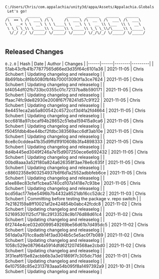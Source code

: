 ```
C:/Users/Chris/com.appalachia/unity3d/appa/Assets/Appalachia.Globals
 Let's go!  
 ______   ______   __       ______   ______   ______   ______    
/\  == \ /\  ___\ /\ \     /\  ___\ /\  __ \ /\  ___\ /\  ___\   
\ \  __< \ \  __\ \ \ \____\ \  __\ \ \  __ \\ \___  \\ \  __\   
 \ \_\ \_\\ \_____\\ \_____\\ \_____\\ \_\ \_\\/\_____\\ \_____\ 
  \/_/ /_/ \/_____/ \/_____/ \/_____/ \/_/\/_/ \/_____/ \/_____/ 
                                                                 
```


## Released Changes

`0.2.0`
| Hash | Date | Author | Changes |
|------|------|--------|---------|
| 51ab43cfb41b77877565d66ed3d35f64c6101a36 | 2021-11-05 | Chris Schubert | Updating changelog and releaselog |
| 8b691bbc8f6b5080fbf4b700013090f1a3ce7624 | 2021-11-05 | Chris Schubert | Updating changelog and releaselog |
| bf4054df02fb733bc0355c01c72137ba8b590171 | 2021-11-05 | Chris Schubert | Updating changelog and releaselog |
| ffaac74fc9de82930e2008f67f78241d57c91f22 | 2021-11-05 | Chris Schubert | Updating changelog and releaselog |
| 8e4451eca2ab5a800542c4572ccf3d4fa2fd4664 | 2021-11-05 | Chris Schubert | Updating changelog and releaselog |
| bcc6818a97cbcaf94b28652c51eba159415a9ca6 | 2021-11-05 | Chris Schubert | Updating changelog and releaselog |
| f5045fdbb4be44bcf2fdbc383569acc6df3ab10e | 2021-11-05 | Chris Schubert | Updating changelog and releaselog |
| 8ce8c0cddea41b35d9ffd1f910608b3fa4898333 | 2021-11-05 | Chris Schubert | Updating changelog and releaselog |
| 8d4b445ed3049f246a7e15d907250ece6e692432 | 2021-11-05 | Chris Schubert | Updating changelog and releaselog |
| 00bd8aaa3a52f180a824a626358f3ae78e6c635f | 2021-11-05 | Chris Schubert | Updating changelog and releaselog |
| c88602358e903254937b6f6d1a2552adbbfeb6ce | 2021-11-05 | Chris Schubert | Updating changelog and releaselog |
| a1ee88ec83cfef1cbea5740cd107a1418e7c93be | 2021-11-05 | Chris Schubert | Updating changelog and releaselog |
| bcd56ac177ebe5496b7b4432a8521db16cc52dc2 | 2021-11-03 | Chris Schubert | Committing before testing the package v. repo switch |
| 7e2182159a8ff10021af2e424854b0abc42fcdc8 | 2021-11-02 | Chris Schubert | Updating changelog and releaselog |
| 521695301125cf718c29133528c9b176d88d61c4 | 2021-11-02 | Chris Schubert | Updating changelog and releaselog |
| 6f2744e4ce032d0099549269be56d61b7d495dc5 | 2021-11-02 | Chris Schubert | Updating changelog and releaselog |
| 561da0a701cc8adb14f3ad304b5c5e5ac0f7b089 | 2021-11-02 | Chris Schubert | Updating changelog and releaselog |
| 1058c529e087964a5914dfd6212074568ae2cbd0 | 2021-11-02 | Chris Schubert | Updating changelog and releaselog |
| 3f31eaf615e82acbb6b3a3e01869f7c305dc71dd | 2021-11-01 | Chris Schubert | Updating changelog and releaselog |
| 6e107558c85e2313783aaa54b095f8a1497392a9 | 2021-10-31 | Chris Schubert | Updating changelog and releaselog |
